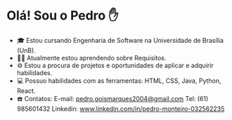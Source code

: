 # Olá! Sou o Pedro ✋

- 🎓 Estou cursando Engenharia de Software na Universidade de Brasília (UnB).
- 👨‍💻 Atualmente estou aprendendo sobre Requisitos.
- ⚙️ Estou a procura de projetos e oportunidades de aplicar e adquirir habilidades.
- 💻 Possuo habilidades com as ferramentas: HTML, CSS, Java, Python, React.
- ☎️ Contatos:
  E-mail: pedro.goismarques2004@gmail.com
  Tel: (61)  985601432
  Linkedin: www.linkedin.com/in/pedro-monteiro-032562235
